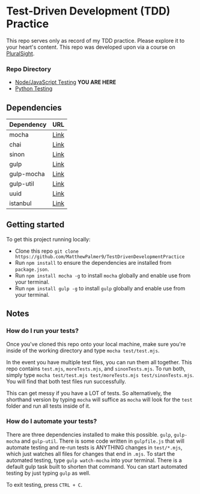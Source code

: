 # Test-Driven Development (TDD) Practice
This repo serves only as record of my TDD practice. Please explore it to your heart's content. This repo was developed upon via a course on [PluralSight](https://app.pluralsight.com/).

### Repo Directory
- [Node/JavaScript Testing](https://github.com/MatthewPalmer9/TestDrivenDevelopmentPractice/tree/master/Node) **YOU ARE HERE**
- [Python Testing](https://github.com/MatthewPalmer9/TestDrivenDevelopmentPractice/tree/master/Python)

## Dependencies 
| Dependency | URL       |
|------------|-----------|
| mocha      | [Link](https://www.npmjs.com/package/mocha)      |
| chai       | [Link](https://www.npmjs.com/package/chai)       |
| sinon      | [Link](https://www.npmjs.com/package/sinon)      |
| gulp       | [Link](https://www.npmjs.com/package/gulp)       |
| gulp-mocha | [Link](https://www.npmjs.com/package/gulp-mocha) |
| gulp-util  | [Link](https://www.npmjs.com/package/gulp-util)  |
| uuid       | [Link](https://www.npmjs.com/package/uuid)       |
| istanbul   | [Link](https://www.npmjs.com/package/istanbul)   |

## Getting started
To get this project running locally:
- Clone this repo `git clone https://github.com/MatthewPalmer9/TestDrivenDevelopmentPractice`
- Run `npm install` to ensure the dependencies are installed from `package.json`.
- Run `npm install mocha -g` to install `mocha` globally and enable use from your terminal.
- Run `npm install gulp -g` to install `gulp` globally and enable use from your terminal.

## Notes
### How do I run your tests?
Once you've cloned this repo onto your local machine, make sure you're inside of the working directory and type `mocha test/test.mjs`.

In the event you have multiple test files, you can run them all together. This repo contains `test.mjs`, `moreTests.mjs`, and `sinonTests.mjs`.
To run both, simply type `mocha test/test.mjs test/moreTests.mjs test/sinonTests.mjs`. You will find that both test files run successfully.

This can get messy if you have a LOT of tests. So alternatively, the shorthand version by typing `mocha` will suffice as `mocha` will look for the `test` folder and run all tests inside of it.

### How do I automate your tests?
There are three dependencies installed to make this possible. `gulp`, `gulp-mocha` and `gulp-util`. There is some code written in `gulpfile.js` that will automate testing and re-run tests is ANYTHING changes in `test/*.mjs`, which just watches all files for changes that end in `.mjs`. To start the automated testing, type `gulp watch-mocha` into your terminal. There is a default gulp task built to shorten that command. You can start automated testing by just typing `gulp` as well.

To exit testing, press `CTRL + C`.